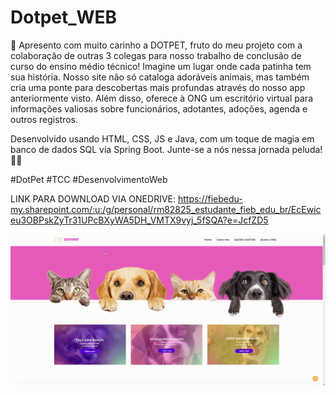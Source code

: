 # Dotpet_WEB
🐾 Apresento com muito carinho a DOTPET, fruto do meu projeto com a colaboração de outras 3 colegas para nosso trabalho de conclusão de curso do ensino médio técnico! Imagine um lugar onde cada patinha tem sua história. Nosso site não só cataloga adoráveis animais, mas também cria uma ponte para descobertas mais profundas através do nosso app anteriormente visto. Além disso, oferece à ONG um escritório virtual para informações valiosas sobre funcionários, adotantes, adoções, agenda e outros registros. 

Desenvolvido usando HTML, CSS, JS e Java, com um toque de magia em banco de dados SQL via Spring Boot. Junte-se a nós nessa jornada peluda! 🌟🐾 

#DotPet #TCC #DesenvolvimentoWeb 

LINK PARA DOWNLOAD VIA ONEDRIVE:
https://fiebedu-my.sharepoint.com/:u:/g/personal/rm82825_estudante_fieb_edu_br/EcEwiceu3OBPskZyTr31UPcBXyWA5DH_VMTX9vyj_5fSQA?e=JcfZD5



![Veja o site!](gif.gif)

